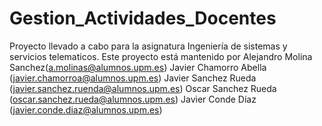# Gestion_Actividades_Docentes

Proyecto llevado a cabo para la asignatura Ingeniería de sistemas y servicios telematicos. Este proyecto está mantenido por Alejandro Molina Sanchez(a.molinas@alumnos.upm.es) Javier Chamorro Abella (javier.chamorroa@alumnos.upm.es) Javier Sanchez Rueda (javier.sanchez.ruenda@alumnos.upm.es) Oscar Sanchez Rueda (oscar.sanchez.rueda@alumnos.upm.es) Javier Conde Díaz (javier.conde.diaz@alumnos.upm.es)
